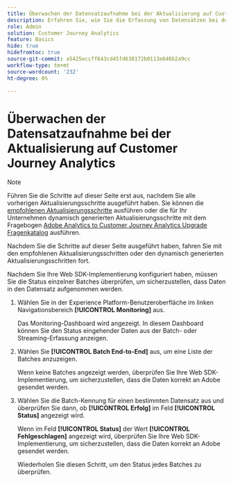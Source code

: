 ```yaml
---
title: Überwachen der Datensatzaufnahme bei der Aktualisierung auf Customer Journey Analytics
description: Erfahren Sie, wie Sie die Erfassung von Datensätzen bei der Aktualisierung auf Customer Journey Analytics überwachen
role: Admin
solution: Customer Journey Analytics
feature: Basics
hide: true
hidefromtoc: true
source-git-commit: a5425eccff643cd45fd630172b0113e646b2a9cc
workflow-type: tm+mt
source-wordcount: '232'
ht-degree: 0%

---
```


# Überwachen der Datensatzaufnahme bei der Aktualisierung auf Customer Journey Analytics

>[!NOTE]
> 
>Führen Sie die Schritte auf dieser Seite erst aus, nachdem Sie alle vorherigen Aktualisierungsschritte ausgeführt haben. Sie können die [empfohlenen Aktualisierungsschritte](/help/getting-started/cja-upgrade/cja-upgrade-recommendations.md#recommended-upgrade-steps-for-most-organizations) ausführen oder die für Ihr Unternehmen dynamisch generierten Aktualisierungsschritte mit dem Fragebogen [Adobe Analytics to Customer Journey Analytics Upgrade Fragenkatalog](https://gigazelle.github.io/cja-ttv/) ausführen.
>
>Nachdem Sie die Schritte auf dieser Seite ausgeführt haben, fahren Sie mit den empfohlenen Aktualisierungsschritten oder den dynamisch generierten Aktualisierungsschritten fort.

<!-- Should we single source this instead of duplicate it? The following steps were copied from: /help/data-ingestion/aepwebsdk.md-->

Nachdem Sie Ihre Web SDK-Implementierung konfiguriert haben, müssen Sie die Status einzelner Batches überprüfen, um sicherzustellen, dass Daten in den Datensatz aufgenommen werden.

1. Wählen Sie in der Experience Platform-Benutzeroberfläche im linken Navigationsbereich **[!UICONTROL Monitoring]** aus.

   Das Monitoring-Dashboard wird angezeigt. In diesem Dashboard können Sie den Status eingehender Daten aus der Batch- oder Streaming-Erfassung anzeigen.

   <!-- insert screenshot -->

1. Wählen Sie **[!UICONTROL Batch End-to-End]** aus, um eine Liste der Batches anzuzeigen.

   Wenn keine Batches angezeigt werden, überprüfen Sie Ihre Web SDK-Implementierung, um sicherzustellen, dass die Daten korrekt an Adobe gesendet werden.

   <!-- insert screenshot -->

1. Wählen Sie die Batch-Kennung für einen bestimmten Datensatz aus und überprüfen Sie dann, ob **[!UICONTROL Erfolg]** im Feld **[!UICONTROL Status]** angezeigt wird.

   Wenn im Feld **[!UICONTROL Status]** der Wert **[!UICONTROL Fehlgeschlagen]** angezeigt wird, überprüfen Sie Ihre Web SDK-Implementierung, um sicherzustellen, dass die Daten korrekt an Adobe gesendet werden.

   Wiederholen Sie diesen Schritt, um den Status jedes Batches zu überprüfen.




